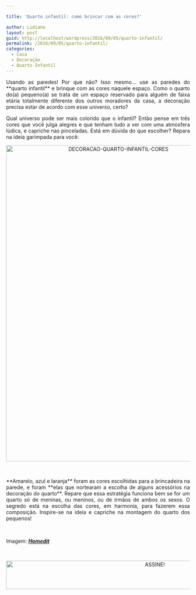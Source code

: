 ```yaml
---

title: 'Quarto infantil: como brincar com as cores?'

author: Lidiane
layout: post
guid: http://localhost/wordpress/2016/09/05/quarto-infantil/
permalink: /2016/09/05/quarto-infantil/
categories:
  - Casa
  - Decoração
  - Quarto Infantil
---
```

<p style="text-align: justify;">
  Usando as paredes! Por que não? Isso mesmo… use as paredes do **quarto infantil** e brinque com as cores naquele espaço. Como o quarto do(a) pequeno(a) se trata de um espaço reservado para alguém de faixa etária totalmente diferente dos outros moradores da casa, a decoração precisa estar de acordo com esse universo, certo?
</p>

<p style="text-align: justify;">
  Qual universo pode ser mais colorido que o infantil? Então pense em três cores que você julga alegres e que tenham tudo a ver com uma atmosfera lúdica, e capriche nas pinceladas. Está em dúvida do que escolher? Repara na ideia garimpada para você:
</p>

<!--more-->

<p align="center">
  <img class="alignnone size-full wp-image-12885" src="http://www.trololodemulher.com.br/blog/wp-content/uploads/2016/09/DECORACAO-QUARTO-INFANTIL-CORES.jpg" alt="DECORACAO-QUARTO-INFANTIL-CORES" width="600" height="864" />
</p>

&nbsp;

<p align="justify">
  **Amarelo, azul e laranja** foram as cores escolhidas para a brincadeira na parede, e foram **elas que nortearam a escolha de alguns acessórios na decoração do quarto**. Repare que essa estratégia funciona bem se for um quarto só de meninas, ou meninos, ou de irmãos de ambos os sexos. O segredo está na escolha das cores, em harmonia, para fazerem essa composição. Inspire-se na ideia e capriche na montagem do quarto dos pequenos!
</p>

&nbsp;

Imagem: <a href="http://www.homedit.com/" target="_blank">**<em>Homedit</em>**</a>

&nbsp;

<p align="center">
  <a href="http://feedburner.google.com/fb/a/mailverify?uri=blogBichaFemea&loc=en_US" target="_blank"><img class="alignnone size-full wp-image-10439" src="http://www.trololodemulher.com.br/blog/wp-content/uploads/2014/09/ASSINE.png" alt="ASSINE!" width="800" height="78" /></a>
</p>